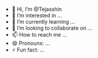 - 👋 Hi, I’m @Tejasshin
- 👀 I’m interested in ...
- 🌱 I’m currently learning ...
- 💞️ I’m looking to collaborate on ...
- 📫 How to reach me ...
- 😄 Pronouns: ...
- ⚡ Fun fact: ...

<!---
Tejasshin/Tejasshin is a ✨ special ✨ repository because its `README.md` (this file) appears on your GitHub profile.
You can click the Preview link to take a look at your changes.
--->
